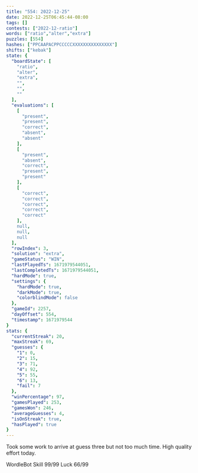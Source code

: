 ```yaml
---
title: "554: 2022-12-25"
date: 2022-12-25T06:45:44-08:00
tags: []
contests: ["2022-12-ratio"]
words: ["ratio","alter","extra"]
puzzles: [554]
hashes: ["PPCAAPACPPCCCCCXXXXXXXXXXXXXXX"]
shifts: ["kebak"]
state: {
  "boardState": [
    "ratio",
    "alter",
    "extra",
    "",
    "",
    ""
  ],
  "evaluations": [
    [
      "present",
      "present",
      "correct",
      "absent",
      "absent"
    ],
    [
      "present",
      "absent",
      "correct",
      "present",
      "present"
    ],
    [
      "correct",
      "correct",
      "correct",
      "correct",
      "correct"
    ],
    null,
    null,
    null
  ],
  "rowIndex": 3,
  "solution": "extra",
  "gameStatus": "WIN",
  "lastPlayedTs": 1671979544051,
  "lastCompletedTs": 1671979544051,
  "hardMode": true,
  "settings": {
    "hardMode": true,
    "darkMode": true,
    "colorblindMode": false
  },
  "gameId": 2257,
  "dayOffset": 554,
  "timestamp": 1671979544
}
stats: {
  "currentStreak": 20,
  "maxStreak": 69,
  "guesses": {
    "1": 0,
    "2": 15,
    "3": 71,
    "4": 92,
    "5": 55,
    "6": 13,
    "fail": 7
  },
  "winPercentage": 97,
  "gamesPlayed": 253,
  "gamesWon": 246,
  "averageGuesses": 4,
  "isOnStreak": true,
  "hasPlayed": true
}
---
```

<!-- more -->
Took some work to arrive at guess three but not too much time. High quality effort today. 

WordleBot
Skill 99/99
Luck 66/99
